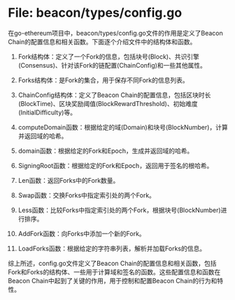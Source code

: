 # File: beacon/types/config.go

在go-ethereum项目中，beacon/types/config.go文件的作用是定义了Beacon Chain的配置信息和相关函数。下面逐个介绍文件中的结构体和函数。

1. Fork结构体：定义了一个Fork的信息，包括块号(Block)、共识引擎(Consensus)、针对该Fork的链配置(ChainConfig)和一些其他属性。

2. Forks结构体：是Fork的集合，用于保存不同Fork的信息列表。

3. ChainConfig结构体：定义了Beacon Chain的配置信息，包括区块时长(BlockTime)、区块奖励阈值(BlockRewardThreshold)、初始难度(InitialDifficulty)等。

4. computeDomain函数：根据给定的域(Domain)和块号(BlockNumber)，计算并返回域的哈希。

5. domain函数：根据给定的Fork和Epoch，生成并返回域的哈希。

6. SigningRoot函数：根据给定的Fork和Epoch，返回用于签名的根哈希。

7. Len函数：返回Forks中的Fork数量。

8. Swap函数：交换Forks中指定索引处的两个Fork。

9. Less函数：比较Forks中指定索引处的两个Fork，根据块号(BlockNumber)进行排序。

10. AddFork函数：向Forks中添加一个新的Fork。

11. LoadForks函数：根据给定的字符串列表，解析并加载Forks的信息。

综上所述，config.go文件定义了Beacon Chain的配置信息和相关函数，包括Fork和Forks的结构体、一些用于计算域和签名的函数。这些配置信息和函数在Beacon Chain中起到了关键的作用，用于控制和配置Beacon Chain的行为和特性。

